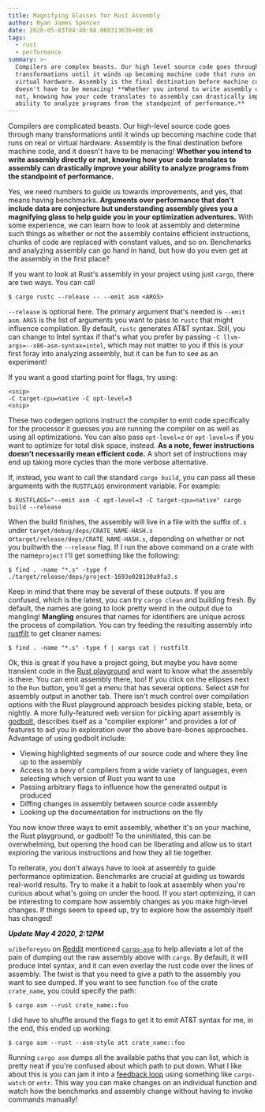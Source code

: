 ```yaml
---
title: Magnifying Glasses for Rust Assembly
author: Ryan James Spencer
date: 2020-05-03T04:40:08.060313636+00:00
tags:
  - rust
  - performance
summary: >-
  Compilers are complex beasts. Our high level source code goes through many
  transformations until it winds up becoming machine code that runs on real or
  virtual hardware. Assembly is the final destination before machine code and it
  doesn't have to be menacing! **Whether you intend to write assembly directly or
  not, knowing how your code translates to assembly can drastically improve your
  ability to analyze programs from the standpoint of performance.**
---
```


Compilers are complicated beasts. Our high-level source code goes through many
transformations until it winds up becoming machine code that runs on real or
virtual hardware. Assembly is the final destination before machine code, and it
doesn't have to be menacing! **Whether you intend to write assembly directly or
not, knowing how your code translates to assembly can drastically improve your
ability to analyze programs from the standpoint of performance.**

Yes, we need numbers to guide us towards improvements, and yes, that means
having benchmarks. **Arguments over performance that don't include data are
conjecture but understanding assembly gives you a magnifying glass to help guide
you in your optimization adventures.** With some experience, we can learn how to
look at assembly and determine such things as whether or not the assembly
contains efficient instructions, chunks of code are replaced with constant
values, and so on. Benchmarks and analyzing assembly can go hand in hand, but
how do you even get at the assembly in the first place?

If you want to look at Rust's assembly in your project using just `cargo`, there
are two ways. You can call

```
$ cargo rustc --release -- --emit asm <ARGS>
```

`--release` is optional here. The primary argument that's needed is `--emit
asm`. `ARGS` is the list of arguments you want to pass to `rustc` that might
influence compilation. By default, `rustc` generates AT&T syntax. Still, you can
change to Intel syntax if that's what you prefer by passing `-C
llvm-args=--x86-asm-syntax=intel`, which may not matter to you if this is your
first foray into analyzing assembly, but it can be fun to see as an experiment!

If you want a good starting point for flags, try using:

```
<snip>
-C target-cpu=native -C opt-level=3
<snip>
```

These two codegen options instruct the compiler to emit code specifically for
the processor it guesses you are running the compiler on as well as using all
optimizations. You can also pass `opt-level=z` or `opt-level=s` if you want to
optimize for total disk space, instead. **As a note, fewer instructions doesn't
necessarily mean efficient code.** A short set of instructions may end up taking
more cycles than the more verbose alternative.

If, instead, you want to call the standard `cargo build`, you can pass all these
arguments with the `RUSTFLAGS` environment variable. For example:

```
$ RUSTFLAGS="--emit asm -C opt-level=3 -C target-cpu=native" cargo build --release
```

When the build finishes, the assembly will live in a file with the suffix of`.s`
under `target/debug/deps/CRATE_NAME-HASH.s`
or`target/release/deps/CRATE_NAME-HASH.s`, depending on whether or not you
builtwith the `--release` flag. If I run the above command on a crate with the
name`project` I'll get something like the following:

```
$ find . -name "*.s" -type f
./target/release/deps/project-1693e028130a9fa3.s
```

Keep in mind that there may be several of these outputs. If you are confused,
which is the latest, you can try `cargo clean` and building fresh. By default,
the names are going to look pretty weird in the output due to mangling!
**Mangling** ensures that names for identifiers are unique across the process of
compilation. You can try feeding the resulting assembly into
[rustfilt](https://github.com/luser/rustfilt) to get cleaner names:

```
$ find . -name "*.s" -type f | xargs cat | rustfilt
```

Ok, this is great if you have a project going, but maybe you have some transient
code in the [Rust playground](https://play.rust-lang.org/) and want to know what
the assembly is there. You can emit assembly there, too! If you click on the
ellipses next to the `Run` button, you'll get a menu that has several options.
Select `ASM` for assembly output in another tab. There isn't much control over
compilation options with the Rust playground approach besides picking stable,
beta, or nightly. A more fully-featured web version for picking apart assembly
is [godbolt](https://godbolt.org/), describes itself as a "compiler explorer"
and provides a _lot_ of features to aid you in exploration over the above
bare-bones approaches. Advantage of using godbolt include:

* Viewing highlighted segments of our source code and where they line up to the assembly
* Access to a bevy of compilers from a wide variety of languages, even  selecting which version of Rust you want to use
* Passing arbitrary flags to influence how the generated output is produced
* Diffing changes in assembly between source code assembly
* Looking up the documentation for instructions on the fly

You now know three ways to emit assembly, whether it's on your machine, the Rust
playground, or godbolt! To the uninitiated, this can be overwhelming, but
opening the hood can be liberating and allow us to start exploring the various
instructions and how they all tie together.

To reiterate, you don't always have to look at assembly to guide performance
optimization. Benchmarks are crucial at guiding us towards real-world results.
Try to make it a habit to look at assembly when you're curious about what's
going on under the hood. If you start optimizing, it can be interesting to
compare how assembly changes as you make high-level changes. If things seem to
speed up, try to explore how the assembly itself has changed!


_**Update May 4 2020, 2:12PM**_

`u/ibeforeyou` on
[Reddit](https://www.reddit.com/r/rust/comments/gd1wtd/magnifying_glasses_for_rust_assembly/fpf4grv/)
mentioned [`cargo-asm`](https://github.com/gnzlbg/cargo-asm) to help alleviate a
lot of the pain of dumping out the raw assembly above with `cargo`. By default,
it will produce Intel syntax, and it can even overlay the rust code over the
lines of assembly. The twist is that you need to give a path to the assembly you
want to see dumped. If you want to see function `foo` of the crate `crate_name`,
you could specify the path:

```
$ cargo asm --rust crate_name::foo
```

I did have to shuffle around the flags to get it to emit AT&T syntax for me, in
the end, this ended up working:

```
$ cargo asm --rust --asm-style att crate_name::foo
```

Running `cargo asm` dumps all the available paths that you can list, which is
pretty neat if you're confused about which path to put down. What I like about
this is you can jam it into a [feedback
loop](https://www.justanotherdot.com/posts/a-love-letter-to-feedback-loops.html)
using something like `cargo-watch` or `entr`. This way you can make changes on
an individual function and watch how the benchmarks and assembly change without
having to invoke commands manually!
